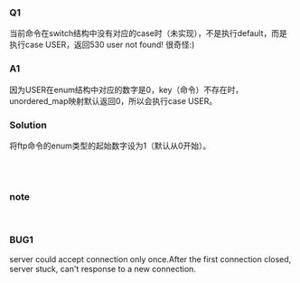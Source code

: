 
### Q1
当前命令在switch结构中没有对应的case时（未实现），不是执行default，而是执行case USER，返回530 user not found! 很奇怪:)

### A1
因为USER在enum结构中对应的数字是0，key（命令）不存在时，unordered_map映射默认返回0，所以会执行case USER。  

### Solution
将ftp命令的enum类型的起始数字设为1（默认从0开始）。

<br/>
<br/>

### note
<!-- main函数写成
```
while(1)
    ACE_Reactor::instance()->handle_events();
```
或者
```
    ACE_Reactor::instance()->run_event_loop();
```
的话server每次开机只能接受一次连接。原因应该是第一个Acceptor注销后，后面就没有新的Acceptor被创建（并register到ACE_Reactor上）用于新连接的处理了。 -->

<br/>

### BUG1
server could accept connection only once.After the first connection closed, server stuck, can't response to a new connection.